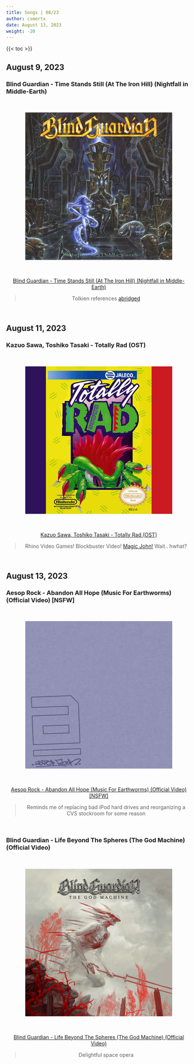 ```yaml
---
title: Songs | 08/23
author: csmertx
date: August 13, 2023
weight: -20
---
```


<!--more-->

{{< toc >}}

## August 9, 2023
### Blind Guardian - Time Stands Still (At The Iron Hill) (Nightfall in Middle-Earth)

<br />
<div style="text-align: center;">

![albumimg](/Blog/music/images/blind_guardian_nightfall_in_middle-earth.jpg "Blind Guardian - A Nightfall in Middle-Earth - Album Cover")

<br />

[Blind Guardian - Time Stands Still (At The Iron Hill) (Nightfall in Middle-Earth)](https://www.youtube.com/watch?v=3aB6CPyO0Ww "YouTube | Blind Guardian - Time Stands Still (At The Iron Hill) (Nightfall in Middle-Earth)")
> Tolkien references [abridged](https://genius.com/Blind-guardian-time-stands-still-at-the-iron-hill-lyrics "Genius Lyrics | Blind Guardian - Time Stands Still (At The Iron Hill) (Nightfall in Middle-Earth)")
</div>
<br />

## August 11, 2023
### Kazuo Sawa, Toshiko Tasaki - Totally Rad (OST)

<br />
<div style="text-align: center;">

![albumimg](/Blog/music/images/Totally_Rad_NES_OST.jpg "Kazuo Sawa, Toshiko Tasaki - Totally Rad (OST) - Album Cover")

<br />

[Kazuo Sawa, Toshiko Tasaki - Totally Rad (OST)](https://www.youtube.com/watch?v=chtiP7Q6AwM "YouTube | Kazuo Sawa, Toshiko Tasaki - Totally Rad (OST)")
> Rhino Video Games! Blockbuster Video! [Magic John!](https://en.wikipedia.org/wiki/Totally_Rad) Wait.. hwhat?
</div>
<br />

## August 13, 2023
### Aesop Rock - Abandon All Hope (Music For Earthworms) (Official Video) [NSFW]

<br />
<div style="text-align: center;">

![albumimg](/Blog/music/images/aesop_rock_music_for_earthworms.jpg "Aesop Rock - Music For Earthworms - Album Cover")

<br />

[Aesop Rock - Abandon All Hope (Music For Earthworms) (Official Video) [NSFW]](https://www.youtube.com/watch?v=OWDwiIM-1vQ "YouTube | Aesop Rock - Abandon All Hope (Music For Earthworms)")
> Reminds me of replacing bad iPod hard drives and reorganizing a CVS stockroom for some reason

</div>
<br />

### Blind Guardian - Life Beyond The Spheres (The God Machine) (Official Video)

<br />
<div style="text-align: center;">

![albumimg](/Blog/music/images/blind_guardianthe_god_machine.jpg "Blind Guardian - The God Machine - Album Cover")

<br />

[Blind Guardian - Life Beyond The Spheres (The God Machine) (Official Video)](https://www.youtube.com/watch?v=1d7NDS0agWA "YouTube | Blind Guardian - Life Beyond The Spheres (The God Machine) (Official Video)")
> Delightful space opera
</div>
<br />